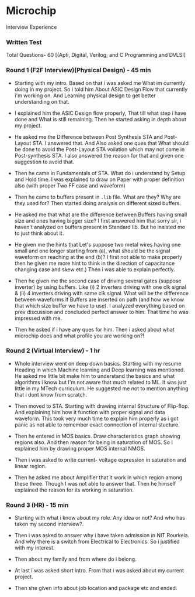# Microchip
Interview Experience

### Written Test 

Total Questions- 60 [(Apti, Digital, Verilog, and C Programming and DVLSI]

### Round 1 (F2F Interview)(Physical Design) - 45 min

- Starting with my intro. Based on that i was asked me What im currently doing in my project. So i told him About ASIC Design Flow that currently i'm working on. And Learning physical design to get better understanding on that.

- I explained him the ASIC Design flow properly, That till what step i have done and What is still remaining. Then he started asking in depth about my project.
  
- He asked me the Difference between Post Synthesis STA and Post-Layout STA. I answered that. And Also asked one ques that What should be done to avoid the Post-Layout STA voilation which may not come in Post-synthesis STA. I also answered the reason for that and given one suggestion to avoid that.

- Then he came in Fundamentals of STA. What do i understand by Setup and Hold time. I was explained to draw on Paper with proper definition also (with proper Two FF case and waveform)

- Then he came to buffers present in `.lib` file. What are they? Why are they used for? Then started doing analysis on different sized buffers.

- He asked me that what are the difference between Buffers having small size and ones having bigger size? I first answered him that sorry sir, i haven't analyzed on buffers present in Standard lib. But he insisted me to just think about it.

- He given me the hints that Let's suppose two metal wires having one small and one longer starting from (a), what should be the signal waveform on reaching at the end (b)? I first not able to make properly then he given me more hint to think in the direction of capacitance changing case and skew etc.) Then i was able to explain perfectly.

- Then he given me the second case of driving several gates (suppose inverter) by using buffers. Like (i) 2 inverters driving with one clk signal & (ii) 4 inverters driving with same clk signal. What will be the difference between waveforms if Buffers are inserted on path (and how we know that which size buffer we have to use). I analyzed everything based on prev discussion and concluded perfect answer to him. That time he was impressed with me.

- Then he asked if i have any ques for him. Then i asked about what microchip does and what profile you are working on?!


### Round 2 (Virtual Interview) - 1 hr

- Whole interview went on deep down basics. Starting with my resume Heading in which Machine learning and Deep learning was mentioned. He asked me little bit make him to understand the basics and what algorithms i know but I'm not aware that much related to ML. It was just little in my MTech curriculum. He suggested me not to mention anything that i dont know from scratch.

- Then moved to STA. Starting with drawing internal Structure of Flip-flop. And explaining him how it function with proper signal and data waveform. This took very much time to explain him properly as i got panic as not able to remember exact connection of internal stucture.

- Then he entered in MOS basics. Draw characteristics graph showing regions also. And then reason for being in saturation of MOS. So I explained him by drawing proper MOS internal NMOS.

- Then i was asked to write current- voltage expression in saturation and linear region.

- Then he asked me about Amplifier that it work in which region among these three. Though I was not able to answer that. Then he himself explained the reason for its working in saturation.

### Round 3 (HR) - 15 min

- Starting with what i know about my role. Any idea or not? And who has taken my second interview?.

- Then i was asked to answer why i have taken admission in NIT Rourkela. And why there is a switch from Electrical to Electronics. So i justified with my interest.

- Then about my family and from where do i belong.

- At last i was asked short intro. From that i was asked about my current project.

- Then she given info about job location and package etc and ended.
  
